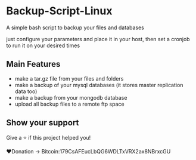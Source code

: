 # Backup-Script-Linux
A simple bash script to backup your files and databases

just configure your parameters and place it in your host, then set a cronjob to run it on your desired times

## Main Features
* make a tar.gz file from your files and folders
* make a backup of your mysql databases (it stores master replication data too)
* make a backup from your mongodb database
* upload all backup files to a remote ftp space

## Show your support
Give a ⭐️ if this project helped you!

❤️Donation -> Bitcoin:179CsAFEucLbQG6WDLTxVRX2ax8NBrxcGU
